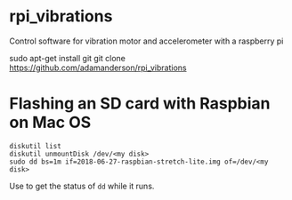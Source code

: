 # rpi_vibrations
Control software for vibration motor and accelerometer with a raspberry pi

sudo apt-get install git
git clone https://github.com/adamanderson/rpi_vibrations

# Flashing an SD card with Raspbian on Mac OS
```
diskutil list
diskutil unmountDisk /dev/<my disk>
sudo dd bs=1m if=2018-06-27-raspbian-stretch-lite.img of=/dev/<my disk>
```
Use <ctrl-t> to get the status of `dd` while it runs.
